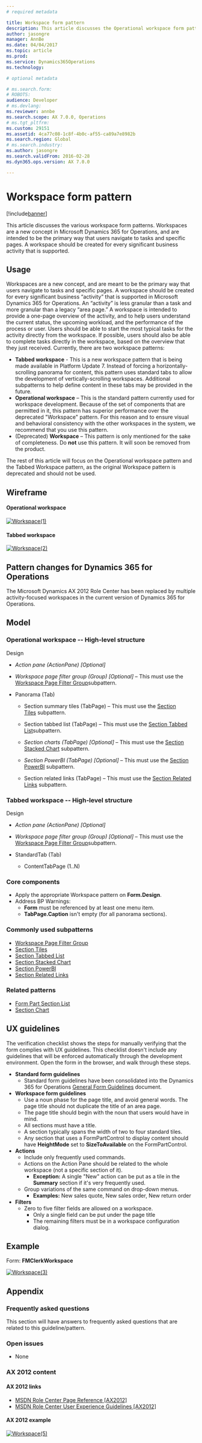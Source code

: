 ```yaml
---
# required metadata

title: Workspace form pattern
description: This article discusses the Operational workspace form pattern. Workspaces are a new concept in Microsoft Dynamics AX, and are intended to be the primary way that users navigate to tasks and specific pages. A workspace should be created for every significant business activity that is supported.  
author: jasongre
manager: AnnBe
ms.date: 04/04/2017
ms.topic: article
ms.prod: 
ms.service: Dynamics365Operations
ms.technology: 

# optional metadata

# ms.search.form: 
# ROBOTS: 
audience: Developer
# ms.devlang: 
ms.reviewer: annbe
ms.search.scope: AX 7.0.0, Operations
# ms.tgt_pltfrm: 
ms.custom: 29151
ms.assetid: 4ca77c08-1c8f-4b0c-af55-ca89a7e8982b
ms.search.region: Global
# ms.search.industry: 
ms.author: jasongre
ms.search.validFrom: 2016-02-28
ms.dyn365.ops.version: AX 7.0.0

---
```


# Workspace form pattern

[!include[banner](../includes/banner.md)]


This article discusses the various workspace form patterns. Workspaces are a new concept in Microsoft Dynamics 365 for Operations, and are intended to be the primary way that users navigate to tasks and specific pages. A workspace should be created for every significant business activity that is supported.  

Usage
-----

Workspaces are a new concept, and are meant to be the primary way that users navigate to tasks and specific pages. A workspace should be created for every significant business “activity” that is supported in Microsoft Dynamics 365 for Operations. An “activity” is less granular than a task and more granular than a legacy “area page.” A workspace is intended to provide a one-page overview of the activity, and to help users understand the current status, the upcoming workload, and the performance of the process or user. Users should be able to start the most typical tasks for the activity directly from the workspace. If possible, users should also be able to complete tasks directly in the workspace, based on the overview that they just received. Currently, there are two workspace patterns:

-   **Tabbed workspace** - This is a new workspace pattern that is being made available in Platform Update 7. Instead of forcing a horizontally-scrolling panorama for content, this pattern uses standard tabs to allow the development of vertically-scrolling workspaces. Additional subpatterns to help define content in these tabs may be provided in the future.  
-   **Operational workspace** – This is the standard pattern currently used for workspace development. Because of the set of components that are permitted in it, this pattern has superior performance over the deprecated "Workspace" pattern. For this reason and to ensure visual and behavioral consistency with the other workspaces in the system, we recommend that you use this pattern.
-   (Deprecated) **Workspace** – This pattern is only mentioned for the sake of completeness. Do **not** use this pattern. It will soon be removed from the product.

The rest of this article will focus on the Operational workspace pattern and the Tabbed Workspace pattern, as the original Workspace pattern is deprecated and should not be used.

## Wireframe

#### Operational workspace
[![Workspace(1)](./media/workspace1.png)](./media/workspace1.png)

#### Tabbed workspace
[![Workspace(2)](./media/tabbedWorkspaceWireframe.png)](./media/tabbedWorkspaceWireframe.png)

## Pattern changes for Dynamics 365 for Operations
The Microsoft Dynamics AX 2012 Role Center has been replaced by multiple activity-focused workspaces in the current version of Dynamics 365 for Operations.

## Model
### Operational workspace -- High-level structure

Design

- *Action pane (ActionPane) \[Optional\]*

- *Workspace page filter group (Group) \[Optional\]* – This must use the [Workspace Page Filter Group](workspace-filter-group-subpattern.md)subpattern.

- Panorama (Tab)

  - Section summary tiles (TabPage) – This must use the [Section Tiles](section-tiles-subpattern.md) subpattern.

  - Section tabbed list (TabPage) – This must use the [Section Tabbed List](section-tabbed-list-subpattern.md)subpattern.

  - *Section charts (TabPage) \[Optional\]* – This must use the [Section Stacked Chart](section-stacked-chart-subpattern.md) subpattern.

  - *Section PowerBI (TabPage) \[Optional\]* – This must use the [Section PowerBI](section-powerbi-subpattern.md) subpattern.

  - Section related links (TabPage) – This must use the [Section Related Links](section-related-links-subpattern.md) subpattern.

### Tabbed workspace -- High-level structure

Design

- *Action pane (ActionPane) \[Optional\]*

- *Workspace page filter group (Group) \[Optional\]* – This must use the [Workspace Page Filter Group](workspace-filter-group-subpattern.md)subpattern.

- StandardTab (Tab)

  - ContentTabPage (1..N) 

### Core components

-   Apply the appropriate Workspace pattern on **Form.Design**.
-   Address BP Warnings:
    -   **Form** must be referenced by at least one menu item.
    -   **TabPage.Caption** isn't empty (for all panorama sections).

### Commonly used subpatterns

-   [Workspace Page Filter Group ](workspace-filter-group-subpattern.md)
-   [Section Tiles](section-tiles-subpattern.md)
-   [Section Tabbed List ](section-tabbed-list-subpattern.md)
-   [Section Stacked Chart](section-stacked-chart-subpattern.md)
-   [Section PowerBI](section-powerbi-subpattern.md)
-   [Section Related Links](section-related-links-subpattern.md)

### Related patterns

-   [Form Part Section List](section-list-form-pattern.md)
-   [Section Chart](section-chart-form-pattern.md)

## UX guidelines
The verification checklist shows the steps for manually verifying that the form complies with UX guidelines. This checklist doesn't include any guidelines that will be enforced automatically through the development environment. Open the form in the browser, and walk through these steps.

-   **Standard form guidelines**
    -   Standard form guidelines have been consolidated into the Dynamics 365 for Operations [General Form Guidelines](general-form-guidelines.md) document.
-   **Workspace form guidelines**
    -   Use a noun phase for the page title, and avoid general words. The page title should not duplicate the title of an area page.
    -   The page title should begin with the noun that users would have in mind.
    -   All sections must have a title.
    -   A section typically spans the width of two to four standard tiles.
    -   Any section that uses a FormPartControl to display content should have **HeightMode** set to **SizeToAvailable** on the FormPartControl.
-   **Actions**
    -   Include only frequently used commands.
    -   Actions on the Action Pane should be related to the whole workspace (not a specific section of it).
        -   **Exception:** A single "New" action can be put as a tile in the **Summary** section if it's very frequently used.
    -   Group variations of the same command on drop-down menus.
        -   **Examples:** New sales quote, New sales order, New return order
-   **Filters**
    -   Zero to five filter fields are allowed on a workspace.
        -   Only a single field can be put under the page title
        -   The remaining filters must be in a workspace configuration dialog.

## Example
Form: **FMClerkWorkspace** 

[![Workspace(3)](./media/workspace3.png)](./media/workspace3.png)

## Appendix
### Frequently asked questions

This section will have answers to frequently asked questions that are related to this guideline/pattern.

### Open issues

-   None

### AX 2012 content

#### AX 2012 links

-   [MSDN Role Center Page Reference \[AX2012\]](http://msdn.microsoft.com/en-us/library/cc558235.aspx)
-   [MSDN Role Center User Experience Guidelines \[AX2012\]](http://msdn.microsoft.com/en-us/library/gg886608.aspx)

#### AX 2012 example

[![Workspace(5)](./media/workspace5.png)](./media/workspace5.png)




